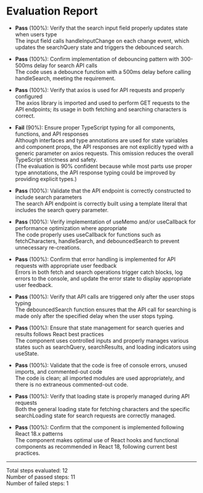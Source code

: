 # Evaluation Report

- **Pass** (100%): Verify that the search input field properly updates state when users type  
  The input field calls handleInputChange on each change event, which updates the searchQuery state and triggers the debounced search.  

- **Pass** (100%): Confirm implementation of debouncing pattern with 300-500ms delay for search API calls  
  The code uses a debounce function with a 500ms delay before calling handleSearch, meeting the requirement.  

- **Pass** (100%): Verify that axios is used for API requests and properly configured  
  The axios library is imported and used to perform GET requests to the API endpoints; its usage in both fetching and searching characters is correct.  

- **Fail** (90%): Ensure proper TypeScript typing for all components, functions, and API responses  
  Although interfaces and type annotations are used for state variables and component props, the API responses are not explicitly typed with a generic parameter on axios requests. This omission reduces the overall TypeScript strictness and safety.  
  (The evaluation is 90% confident because while most parts use proper type annotations, the API response typing could be improved by providing explicit types.)  

- **Pass** (100%): Validate that the API endpoint is correctly constructed to include search parameters  
  The search API endpoint is correctly built using a template literal that includes the search query parameter.  

- **Pass** (100%): Verify implementation of useMemo and/or useCallback for performance optimization where appropriate  
  The code properly uses useCallback for functions such as fetchCharacters, handleSearch, and debouncedSearch to prevent unnecessary re-creations.  

- **Pass** (100%): Confirm that error handling is implemented for API requests with appropriate user feedback  
  Errors in both fetch and search operations trigger catch blocks, log errors to the console, and update the error state to display appropriate user feedback.  

- **Pass** (100%): Verify that API calls are triggered only after the user stops typing  
  The debouncedSearch function ensures that the API call for searching is made only after the specified delay when the user stops typing.  

- **Pass** (100%): Ensure that state management for search queries and results follows React best practices  
  The component uses controlled inputs and properly manages various states such as searchQuery, searchResults, and loading indicators using useState.  

- **Pass** (100%): Validate that the code is free of console errors, unused imports, and commented-out code  
  The code is clean; all imported modules are used appropriately, and there is no extraneous commented-out code.  

- **Pass** (100%): Verify that loading state is properly managed during API requests  
  Both the general loading state for fetching characters and the specific searchLoading state for search requests are correctly managed.  

- **Pass** (100%): Confirm that the component is implemented following React 18.x patterns  
  The component makes optimal use of React hooks and functional components as recommended in React 18, following current best practices.  

---

Total steps evaluated: 12  
Number of passed steps: 11  
Number of failed steps: 1